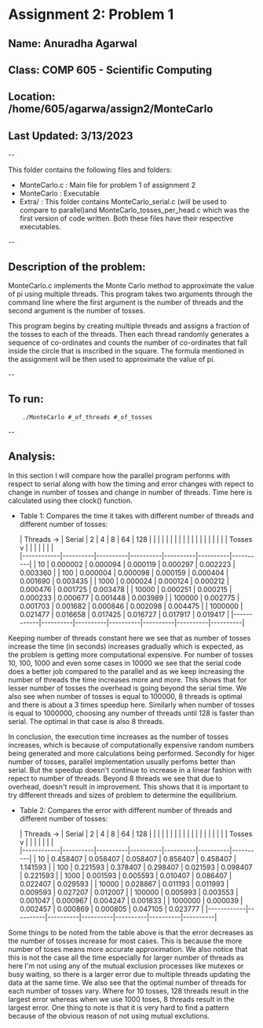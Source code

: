 # Assignment 2: Problem 1 
## Name: Anuradha Agarwal
## Class: COMP 605 - Scientific Computing 
## Location: /home/605/agarwa/assign2/MonteCarlo
## Last Updated: 3/13/2023

--

This folder contains the following files and folders:
- MonteCarlo.c : Main file for problem 1 of assignment 2
- MonteCarlo : Executable 
- Extra/ : This folder contains MonteCarlo_serial.c (will be used to compare to parallel)and MonteCarlo_tosses_per_head.c which was the first version of code written. Both these files have their respective executables. 


--

## Description of the problem: 
MonteCarlo.c implements the Monte Carlo method to approximate the value of pi using multiple threads. This program takes two arguments through the command line where the first argument is the number of threads and the second argument is the number of tosses. 

This program begins by creating multiple threads and assigns a fraction of the tosses to each of the threads. Then each thread randomly generates a sequence of co-ordinates and counts the number of co-ordinates that fall inside the circle that is inscribed in the square. The formula mentioned in the assignment will be then used to approximate the value of pi. 

--

## To run:

```
	./MonteCarlo #_of_threads #_of_tosses
```
--
## Analysis:

In this section I will compare how the parallel program performs with respect to serial along with how the timing and error changes with repect to change in number of 
tosses and change in number of threads. Time here is calculated using thee clock() function.

- Table 1: Compares the time it takes with different number of threads and different number of tosses:

	| Threads -> | Serial   |    2     |    4     |    8     |    64    |   128    | 
	|	     |	        |	   |	      |		 |	    |	       |
	|	 |   | 	        |	   |          |	         |	    |	       |
	| Tosses v   |          |          |          |          |          |          |          
	|------------|----------|----------|----------|----------|----------|----------|
	|    10      | 0.000002 | 0.000094 | 0.000119 | 0.000297 | 0.002223 | 0.003360 |
	|    100     | 0.000004 | 0.000098 | 0.000159 | 0.000404 | 0.001690 | 0.003435 |
	|    1000    | 0.000024 | 0.000124 | 0.000212 | 0.000476 | 0.001725 | 0.003478 |
	|    10000   | 0.000251 | 0.000215 | 0.000233 | 0.000677 | 0.001448 | 0.003989 |
	|    100000  | 0.002775 | 0.001703 | 0.001682 | 0.000846 | 0.002098 | 0.004475 |
	|    1000000 | 0.021477 | 0.016658 | 0.017425 | 0.016727 | 0.017917 | 0.019417 |
	|------------|----------|----------|----------|----------|----------|----------|

Keeping number of threads constant here we see that as number of tosses increase the time (in seconds) increases gradually which is expected, as the problem 
is getting more computational expensive. For number of tosses 10, 100, 1000 and even some cases in 10000 we see that the serial code does a better job compared 
to the parallel and as we keep increasing the number of threads the time increases more and more. This shows that for lesser number of tosses the overhead is
going beyond the serial time. We also see when number of tosses is equal to 100000, 8 threads is optimal and there is about a 3 times speedup here. Similarly when 
number of tosses is equal to 1000000, choosing any number of threads until 128 is faster than serial. The optimal in that case is also 8 threads.  

In conclusion, the execution time increases as the number of tosses increases, which is because of computationally expensive random numbers being generated 
and more calculations being performed. Secondly for higer number of tosses, parallel implementation usually perfoms better than serial. But the speedup doesn't 
continue to increase in a linear fashion with repect to number of threads. Beyond 8 threads we see that due to overhead, doesn't result in improvement. This 
shows that it is important to try different threads and sizes of problem to determine the equilibrium.


- Table 2: Compares the error with different number of threads and different number of tosses:

	| Threads -> | Serial   |    2     |    4     |    8     |    64    |   128    | 
	|	     |	        |	   |	      |		 |	    |	       |
	|	 |   | 	        |	   |          |	         |	    |	       |
	| Tosses v   |          |          |          |          |          |          |          
	|------------|----------|----------|----------|----------|----------|----------|
	|    10      | 0.458407 | 0.058407 | 0.058407 | 0.858407 | 0.458407 | 1.141593 |
	|    100     | 0.221593 | 0.378407 | 0.298407 | 0.021593 | 0.098407 | 0.221593 |
	|    1000    | 0.001593 | 0.005593 | 0.010407 | 0.086407 | 0.022407 | 0.029593 |
	|    10000   | 0.028867 | 0.011193 | 0.011993 | 0.009593 | 0.027207 | 0.012007 |
	|    100000  | 0.005993 | 0.003553 | 0.001047 | 0.000967 | 0.004247 | 0.001833 |
	|    1000000 | 0.000039 | 0.002457 | 0.000869 | 0.000805 | 0.047105 | 0.023777 |
	|------------|----------|----------|----------|----------|----------|----------| 


Some things to be noted from the table above is that the error decreases as the number of tosses increase for most cases. This is because the more number 
of toses means more accurate approximation. We also notice that this is not the case all the time especially for larger number of threads as here I'm not
using any of the mutual exclusion processes like mutexes or busy waiting, so there is a larger error due to multiple threads updating the data at the same 
time. We also see that the optimal number of threads for each number of tosses vary. Where for 10 tosses, 128 threads result in the largest error whereas 
when we use 1000 toses, 8 threads result in the largest error. One thing to note is that it is very hard to find a pattern because of the obvious reason 
of not using mutual exclutions. 
